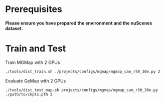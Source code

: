 # Prerequisites

**Please ensure you have prepared the environment and the nuScenes dataset.**

# Train and Test

Train MGMap with 2 GPUs 
```
./tools/dist_train.sh ./projects/configs/mgmap/mgmap_cam_r50_30e.py 2
```

Evaluate GeMap with 2 GPUs
```
./tools/dist_test_map.sh projects/configs/mgmap/mgmap_cam_r50_30e.py ./path/to/ckpts.pth 2
```

